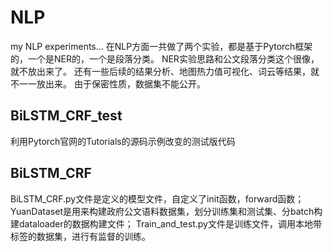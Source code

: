 # NLP
my NLP experiments...
在NLP方面一共做了两个实验，都是基于Pytorch框架的，一个是NER的，一个是段落分类。
NER实验思路和公文段落分类这个很像，就不放出来了。
还有一些后续的结果分析、地图热力值可视化、词云等结果，就不一一放出来。
由于保密性质，数据集不能公开。
## BiLSTM_CRF_test
利用Pytorch官网的Tutorials的源码示例改变的测试版代码
## BiLSTM_CRF
BiLSTM_CRF.py文件是定义的模型文件，自定义了init函数，forward函数；
YuanDataset是用来构建政府公文语料数据集，划分训练集和测试集、分batch构建dataloader的数据构建文件；
Train_and_test.py文件是训练文件，调用本地带标签的数据集，进行有监督的训练。

